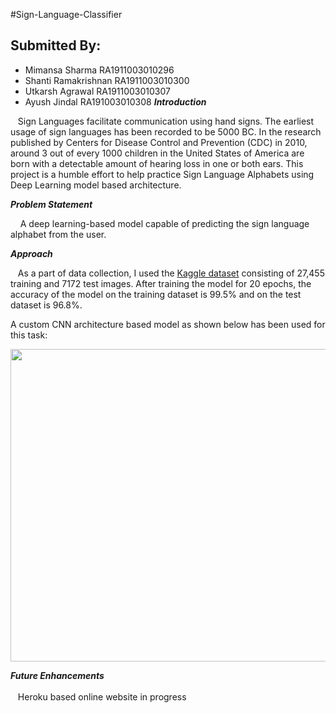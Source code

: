 #Sign-Language-Classifier
## Submitted By:
- Mimansa Sharma RA1911003010296
- Shanti Ramakrishnan RA1911003010300
- Utkarsh Agrawal RA1911003010307
- Ayush Jindal RA191003010308
***Introduction***

&nbsp;&nbsp;&nbsp;Sign Languages facilitate communication using hand signs. The earliest usage of sign languages has been recorded to be 5000 BC. In the research published by Centers for Disease Control and Prevention (CDC) in 2010, around 3 out of every 1000 children in the United States of America are born with a detectable amount of hearing loss in one or both ears. This project is a humble effort to help practice Sign Language Alphabets using Deep Learning model based architecture.

***Problem Statement***

&nbsp;&nbsp;&nbsp; A deep learning-based model capable of predicting the sign language alphabet from the user. 

***Approach***

&nbsp;&nbsp;&nbsp;As a part of data collection, I used the <a href="https://www.kaggle.com/datamunge/sign-language-mnist">Kaggle dataset<a> consisting of 27,455 training and 7172 test images. After training the model for 20 epochs, the accuracy of the model on the training dataset is 99.5% and on the test dataset is 96.8%.

A custom CNN architecture based model as shown below has been used for this task:
<p align="center">
  <img width="900" height="500" src="https://user-images.githubusercontent.com/43301609/86128405-2cefdf80-ba96-11ea-8120-d02a76c794c3.PNG">
</p>

***Future Enhancements***<br><br>
&nbsp;&nbsp;&nbsp;Heroku based online website in progress

